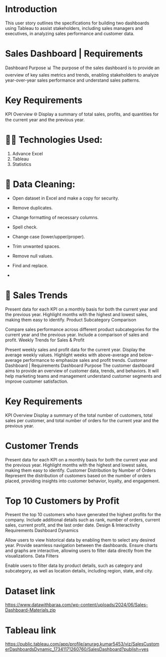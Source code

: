 # Introduction
This user story outlines the specifications for building two dashboards using Tableau to assist stakeholders, including sales managers and executives, in analyzing sales performance and customer data.

# Sales Dashboard | Requirements
Dashboard Purpose 📊 
The purpose of the sales dashboard is to provide an overview of key sales metrics and trends, enabling stakeholders to analyze year-over-year sales performance and understand sales patterns.

# Key Requirements
KPI Overview  🌐 
Display a summary of total sales, profits, and quantities for the current year and the previous year.

# 👨‍💻 Technologies Used:
1. Advance Excel
2. Tableau
3. Statistics

# 🧹 Data Cleaning:

* Open dataset in Excel and make a copy for security.

* Remove duplicates.

* Change formatting of necessary columns.

* Spell check.

* Change case (lower/upper/proper).

* Trim unwanted spaces.

* Remove null values.

* Find and replace.
* 
#  📜 Sales Trends

Present data for each KPI on a monthly basis for both the current year and the previous year.
Highlight months with the highest and lowest sales, making them easy to identify.
Product Subcategory Comparison

Compare sales performance across different product subcategories for the current year and the previous year.
Include a comparison of sales and profit.
Weekly Trends for Sales & Profit

Present weekly sales and profit data for the current year.
Display the average weekly values.
Highlight weeks with above-average and below-average performance to emphasize sales and profit trends.
Customer Dashboard | Requirements
Dashboard Purpose
The customer dashboard aims to provide an overview of customer data, trends, and behaviors. It will help marketing teams and management understand customer segments and improve customer satisfaction.

# Key Requirements
KPI Overview
Display a summary of the total number of customers, total sales per customer, and total number of orders for the current year and the previous year.

# Customer Trends

Present data for each KPI on a monthly basis for both the current year and the previous year.
Highlight months with the highest and lowest sales, making them easy to identify.
Customer Distribution by Number of Orders
Represent the distribution of customers based on the number of orders placed, providing insights into customer behavior, loyalty, and engagement.

# Top 10 Customers by Profit

Present the top 10 customers who have generated the highest profits for the company.
Include additional details such as rank, number of orders, current sales, current profit, and the last order date.
Design & Interactivity Requirements
Dashboard Dynamics

Allow users to view historical data by enabling them to select any desired year.
Provide seamless navigation between the dashboards.
Ensure charts and graphs are interactive, allowing users to filter data directly from the visualizations.
Data Filters

Enable users to filter data by product details, such as category and subcategory, as well as location details, including region, state, and city.


# Dataset link
https://www.datawithbaraa.com/wp-content/uploads/2024/06/Sales-Dashboard-Materials.zip

# Tableau link
https://public.tableau.com/app/profile/anurag.kumar5453/viz/SalesCustomerDashboardsDynamic_17341171260760/SalesDashboard?publish=yes
